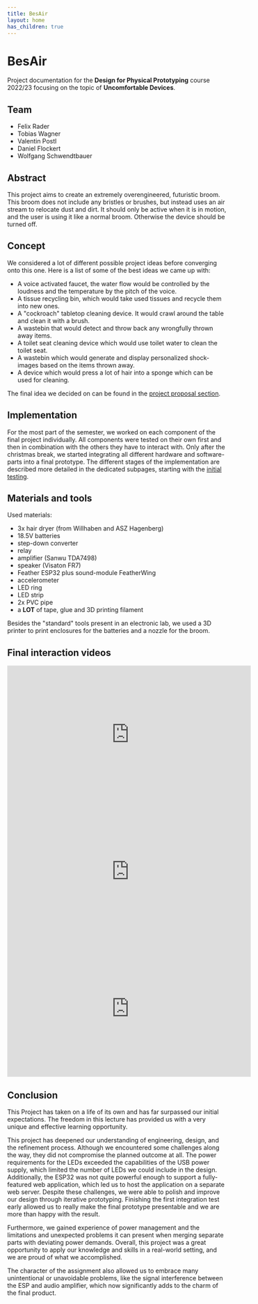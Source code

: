 ```yaml
---
title: BesAir
layout: home
has_children: true
---
```


# BesAir

Project documentation for the **Design for Physical Prototyping** course 2022/23 focusing on the topic of **Uncomfortable Devices**.

## Team

-   Felix Rader
-   Tobias Wagner
-   Valentin Postl
-   Daniel Flockert
-   Wolfgang Schwendtbauer

## Abstract

This project aims to create an extremely overengineered, futuristic broom.
This broom does not include any bristles or brushes, but instead uses an air stream to relocate dust and dirt.
It should only be active when it is in motion, and the user is using it like a normal broom.
Otherwise the device should be turned off.

## Concept

We considered a lot of different possible project ideas before converging onto this one.
Here is a list of some of the best ideas we came up with:

-   A voice activated faucet, the water flow would be controlled by the loudness and the temperature by the pitch of the voice.
-   A tissue recycling bin, which would take used tissues and recycle them into new ones.
-   A "cockroach" tabletop cleaning device. It would crawl around the table and clean it with a brush.
-   A wastebin that would detect and throw back any wrongfully thrown away items.
-   A toilet seat cleaning device which would use toilet water to clean the toilet seat.
-   A wastebin which would generate and display personalized shock-images based on the items thrown away.
-   A device which would press a lot of hair into a sponge which can be used for cleaning.

The final idea we decided on can be found in the [project proposal section](01_proposal).

## Implementation

For the most part of the semester, we worked on each component of the final project individually.
All components were tested on their own first and then in combination with the others they have to interact with.
Only after the christmas break, we started integrating all different hardware and software-parts into a final prototype.
The different stages of the implementation are described more detailed in the dedicated subpages, starting with the [initial testing](02_initial_testing).

## Materials and tools

Used materials:

-   3x hair dryer (from Willhaben and ASZ Hagenberg)
-   18.5V batteries
-   step-down converter
-   relay
-   amplifier (Sanwu TDA7498)
-   speaker (Visaton FR7)
-   Feather ESP32 plus sound-module FeatherWing
-   accelerometer
-   LED ring
-   LED strip
-   2x PVC pipe
-   a **LOT** of tape, glue and 3D printing filament

Besides the "standard" tools present in an electronic lab, we used a 3D printer to print enclosures for the batteries and a nozzle for the broom.

## Final interaction videos

<iframe width="560" height="315" src="https://www.youtube.com/embed/ef_SeeZ1vMo" title="YouTube video player" frameborder="0" allow="accelerometer; autoplay; clipboard-write; encrypted-media; gyroscope; picture-in-picture; web-share" allowfullscreen></iframe>

<iframe width="560" height="315" src="https://www.youtube.com/embed/J4gtbVzL-OM" title="YouTube video player" frameborder="0" allow="accelerometer; autoplay; clipboard-write; encrypted-media; gyroscope; picture-in-picture; web-share" allowfullscreen></iframe>

<iframe width="560" height="315" src="https://www.youtube.com/embed/Qpq8d5d9OnU" title="YouTube video player" frameborder="0" allow="accelerometer; autoplay; clipboard-write; encrypted-media; gyroscope; picture-in-picture; web-share" allowfullscreen></iframe>

## Conclusion

This Project has taken on a life of its own and has far surpassed our initial expectations. The freedom in this lecture has provided us with a very unique and effective learning opportunity.

This project has deepened our understanding of engineering, design, and the refinement process. Although we encountered some challenges along the way, they did not compromise the planned outcome at all. The power requirements for the LEDs exceeded the capabilities of the USB power supply, which limited the number of LEDs we could include in the design. Additionally, the ESP32 was not quite powerful enough to support a fully-featured web application, which led us to host the application on a separate web server. Despite these challenges, we were able to polish and improve our design through iterative prototyping. Finishing the first integration test early allowed us to really make the final prototype presentable and we are more than happy with the result.

Furthermore, we gained experience of power management and the limitations and unexpected problems it can present when merging separate parts with deviating power demands. Overall, this project was a great opportunity to apply our knowledge and skills in a real-world setting, and we are proud of what we accomplished.

The character of the assignment also allowed us to embrace many unintentional or unavoidable problems, like the signal interference between the ESP and audio amplifier, which now significantly adds to the charm of the final product.